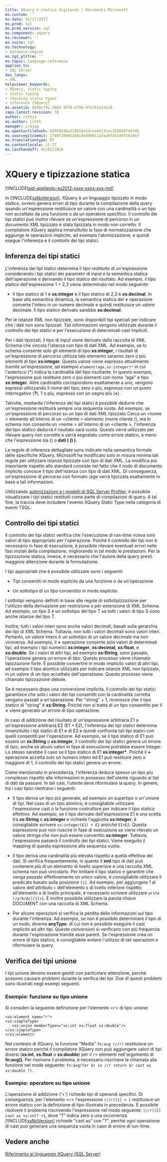 ```yaml
---
title: XQuery e statico digitando | Documenti Microsoft
ms.custom: ''
ms.date: 03/17/2017
ms.prod: sql
ms.prod_service: sql
ms.component: xquery
ms.reviewer: ''
ms.suite: sql
ms.technology:
- database-engine
ms.tgt_pltfrm: ''
ms.topic: language-reference
applies_to:
- SQL Server
dev_langs:
- XML
helpviewer_keywords:
- XQuery, static typing
- static typing
- checking static types
- inference [XQuery]
ms.assetid: d599c791-200d-46f8-b758-97e761a1a5c0
caps.latest.revision: 38
author: rothja
ms.author: jroth
manager: craigg
ms.openlocfilehash: 03958536a329b59a15ceade13cac1598d97dd346
ms.sourcegitcommit: 1740f3090b168c0e809611a7aa6fd514075616bf
ms.translationtype: MT
ms.contentlocale: it-IT
ms.lasthandoff: 05/03/2018
---
```

# <a name="xquery-and-static-typing"></a>XQuery e tipizzazione statica
[!INCLUDE[tsql-appliesto-ss2012-xxxx-xxxx-xxx-md](../includes/tsql-appliesto-ss2012-xxxx-xxxx-xxx-md.md)]

  In [!INCLUDE[ssNoVersion](../includes/ssnoversion-md.md)], XQuery è un linguaggio tipizzato in modo statico, ovvero genera errori di tipo durante la compilazione della query quando un'espressione restituisce un valore con una cardinalità o un tipo non accettato da una funzione o da un operatore specifico. Il controllo dei tipi statici può inoltre rilevare se un'espressione di percorso in un documento XML tipizzato è stata tipizzata in modo non corretto. Il compilatore XQuery applica innanzitutto la fase di normalizzazione che aggiunge le operazioni implicite, ad esempio l'atomizzazione, e quindi esegue l'inferenza e il controllo dei tipi statici.  
  
## <a name="static-type-inference"></a>Inferenza dei tipi statici  
 L'inferenza dei tipi statici determina il tipo restituito di un'espressione considerando i tipi statici dei parametri di input e la semantica statica dell'operazione e derivando il tipo statico del risultato. Ad esempio, il tipo statico dell'espressione 1 + 2,3 viene determinato nel modo seguente:  
  
-   Il tipo statico di 1 è **xs:integer** e il tipo statico di 2,3 è **xs:decimal**. In base alla semantica dinamica, la semantica statica del **+** operazione converte l'intero in un numero decimale e quindi restituisce un valore decimale. Il tipo statico derivato sarebbe **xs:decimal**.  
  
 Per le istanze XML non tipizzate, sono disponibili tipi speciali per indicare che i dati non sono tipizzati. Tali informazioni vengono utilizzate durante il controllo dei tipi statici e per l'esecuzione di determinati cast impliciti.  
  
 Per i dati tipizzati, il tipo di input viene derivato dalla raccolta di XML Schema che vincola l'istanza con tipo di dati XML. Ad esempio, se lo schema consente solo gli elementi di tipo **xs:integer**, i risultati di un'espressione di percorso utilizza tale elemento saranno zero o più elementi di tipo **xs:integer**. Questo valore viene espresso attualmente tramite un'espressione, ad esempio `element(age,xs:integer)*` in cui l'asterisco (\*) indica la cardinalità del tipo risultante. In questo esempio, l'espressione può restituire zero o più elementi con nome "age" e tipo **xs:integer**. Altre cardinalità corrispondono esattamente a uno, vengono espressi utilizzando il nome del tipo; zero o più, espresso con un punto interrogativo (**?**), 1 o più, espresso con un segno più (**+**).  
  
 Talvolta, mediante l'inferenza dei tipi statici è possibile dedurre che un'espressione restituirà sempre una sequenza vuota. Ad esempio, se un'espressione di percorso su un tipo di dati XML tipizzato Cerca un \<nome > elemento all'interno di un \<cliente > elemento (nome cliente /), ma lo schema non consente un \<nome > all'interno di un \<cliente >, l'inferenza del tipo statico dedurrà il risultato sarà vuoto. Questo verrà utilizzato per rilevare query non corrette e verrà segnalato come errore statico, a meno che l'espressione sia () o **dati ( () )**.  
  
 Le regole di inferenza dettagliate sono indicate nella semantica formale delle specifiche XQuery. Microsoft ha modificato solo in misura minima tali regole per utilizzare istanze tipizzate con tipo di dati XML. La modifica più importante rispetto allo standard consiste nel fatto che il nodo di documento implicito conosce il tipo dell'istanza con tipo di dati XML. Di conseguenza, un'espressione di percorso con formato /age verrà tipizzata esattamente in base a tali informazioni.  
  
 Utilizzando [autorizzazioni e i modelli di SQL Server Profiler](../tools/sql-server-profiler/sql-server-profiler-templates-and-permissions.md), è possibile visualizzare i tipi statici restituiti come parte di compilazioni di query. A tal fine, la traccia deve includere l'evento XQuery Static Type nella categoria di eventi TSQL.  
  
## <a name="static-type-checking"></a>Controllo dei tipi statici  
 Il controllo dei tipi statici verifica che l'esecuzione di run-time riceva solo valori di tipo appropriato per l'operazione. Poiché il controllo dei tipi non è necessario in fase di esecuzione, è possibile rilevare eventuali errori nelle fasi iniziali della compilazione, migliorando in tal modo le prestazioni. Per la tipizzazione statica, invece, è necessario che l'autore della query presti maggiore attenzione durante la formulazione.  
  
 I tipi appropriati che è possibile utilizzare sono i seguenti:  
  
-   Tipi consentiti in modo esplicito da una funzione o da un'operazione  
  
-   Un sottotipo di un tipo consentito in modo esplicito  
  
 I sottotipi vengono definiti in base alle regole di sottotipizzazione per l'utilizzo della derivazione per restrizione o per estensione di XML Schema. Ad esempio, un tipo S è un sottotipo del tipo T se tutti i valori di tipo S sono anche istanze del tipo T.  
  
 Inoltre, tutti i valori interi sono anche valori decimali, basati sulla gerarchia dei tipi di XML Schema. Tuttavia, non tutti i valori decimali sono valori interi. Pertanto, un valore intero è un sottotipo di un valore decimale ma non viceversa. Ad esempio, il **+** operazione consente solo valori di determinati tipi, ad esempio i tipi numerici **xs:integer**, **xs:decimal**, **xs:float**, e **xs:double**. Se i valori di altri tipi, ad esempio **xs:String**, sono passato, l'operazione genera un errore di tipo. Questo processo viene chiamato tipizzazione forte. È possibile convertire in modo implicito valori di altri tipi, ad esempio il tipo atomico utilizzato per indicare istanze XML non tipizzate, in un valore di un tipo accettato dall'operazione. Questo processo viene chiamato tipizzazione debole.  
  
 Se è necessario dopo una conversione implicita, il controllo dei tipi statici garantisce che solo i valori dei tipi consentiti con la cardinalità corretta vengano passati a un'operazione. Per "string" + 1, riconosce che il tipo statico di "string" è **xs:String**. Poiché non si tratta di un tipo consentito per il **+** viene generato un errore di tipo operazione.  
  
 In caso di addizione del risultato di un'espressione arbitraria E1 a un'espressione arbitraria E2 (E1 + E2), l'inferenza dei tipi statici determina innanzitutto i tipi statici di E1 e di E2 e quindi confronta tali tipi statici con quelli consentiti per l'operazione. Ad esempio, se il tipo statico di E1 può essere un **xs:String** o **xs:integer**, il controllo dei tipi statici genera un errore di tipo, anche se alcuni valori in fase di esecuzione potrebbe essere Integer. Lo stesso sarebbe il caso se il tipo statico di E1 **xs:integer\***. Poiché il **+** operazione accetta solo un numero intero ed E1 può restituire zero o maggiore di 1, il controllo dei tipi statici genera un errore.  
  
 Come menzionato in precedenza, l'inferenza deduce spesso un tipo più complesso rispetto alle informazioni in possesso dell'utente riguardo ai tipi di dati da passare. In tali casi, l'utente deve riformulare la query. In genere, tra i casi tipici rientrano i seguenti:  
  
-   Il tipo deriva un tipo più generale, ad esempio un supertipo o un'unione di tipi. Nel caso di un tipo atomico, è consigliabile utilizzare l'espressione cast o la funzione costruttore per indicare il tipo statico effettivo. Ad esempio, se il tipo derivato dell'espressione E1 è una scelta tra **xs:String** o **xs:integer** e richiede l'aggiunta **xs:integer**, è consigliabile scrivere `xs:integer(E1) + E2` anziché `E1+E2`. Questa espressione può non riuscire in fase di esecuzione se viene rilevato un valore stringa che non può essere convertito **xs:integer**. Tuttavia, l'espressione passerà il controllo dei tipi statici. Viene eseguito il mapping di questa espressione alla sequenza vuota.  
  
-   Il tipo deriva una cardinalità più elevata rispetto a quella effettiva dei dati. Si verifica frequentemente, in quanto il **xml** tipo di dati può contenere più di un elemento di livello superiore e una raccolta XML schema non può vincolarlo. Per limitare il tipo statico e garantire che venga passato effettivamente un unico valore, è consigliabile utilizzare il predicato basato sulla posizione `[1]`. Ad esempio, per aggiungere 1 al valore dell'attributo `c` dell'elemento `b` di livello inferiore rispetto all'elemento a di livello principale, è necessario scrivere utilizzare `write (/a/b/@c)[1]+1`. È inoltre possibile utilizzare la parola chiave DOCUMENT con una raccolta di XML Schema.  
  
-   Per alcune operazioni si verifica la perdita delle informazioni sul tipo durante l'inferenza. Ad esempio, se non è possibile determinare il tipo di un nodo, diventa **anyType**. di cui non è possibile eseguire il cast implicito ad altri tipi. Queste conversioni si verificano con più frequenza durante l'esplorazione tramite asse parent. Se l'espressione crea un errore di tipo statico, è consigliabile evitare l'utilizzo di tali operazioni e riformulare la query.  
  
## <a name="type-checking-of-union-types"></a>Verifica dei tipi unione  
 I tipi unione devono essere gestiti con particolare attenzione, perché possono causare problemi durante la verifica dei tipi. Due di questi problemi sono illustrati negli esempi seguenti.  
  
### <a name="example-function-over-union-type"></a>Esempio: funzione su tipo unione  
 Si consideri la seguente definizione per l'elemento <`r`> di tipo unione:  
  
```  
<xs:element name="r">  
<xs:simpleType>  
   <xs:union memberTypes="xs:int xs:float xs:double"/>  
</xs:simpleType>  
</xs:element>  
```  
  
 Nel contesto di XQuery, la funzione "Media" `fn:avg (//r)` restituisce un errore statico perché il compilatore XQuery non può aggiungere valori di tipi diversi (**xs:int**, **xs:float** o **xs:double**) per il `r`> elementi nell'argomento di **fn:avg()**. Per risolvere il problema, è necessario riscrivere la chiamata alla funzione nel modo seguente: `fn:avg(for $r in //r return $r cast as xs:double ?)`.  
  
### <a name="example-operator-over-union-type"></a>Esempio: operatore su tipo unione  
 L'operazione di addizione ('+') richiede tipi di operandi specifici. Di conseguenza, per l'elemento <`r`> l'espressione `(//r)[1] + 1` restituisce un errore statico con la definizione di tipo illustrata in precedenza. È possibile risolvere il problema riscrivendo l'espressione nel modo seguente: `(//r)[1] cast as xs:int? +1`, dove "?" indica zero o una occorrenza. [!INCLUDE[ssNoVersion](../includes/ssnoversion-md.md)] richiede "cast as" con "?", perché ogni operazione di cast può generare una sequenza vuota in caso di errore di run-time.  
  
## <a name="see-also"></a>Vedere anche  
 [Riferimento al linguaggio XQuery &#40;SQL Server&#41;](../xquery/xquery-language-reference-sql-server.md)  
  
  
